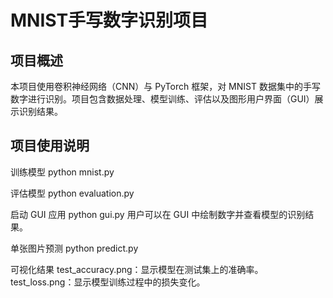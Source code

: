 # MNIST手写数字识别项目

## 项目概述
本项目使用卷积神经网络（CNN）与 PyTorch 框架，对 MNIST 数据集中的手写数字进行识别。项目包含数据处理、模型训练、评估以及图形用户界面（GUI）展示识别结果。

## 项目使用说明
训练模型
python mnist.py

评估模型
python evaluation.py

启动 GUI 应用
python gui.py
用户可以在 GUI 中绘制数字并查看模型的识别结果。

单张图片预测
python predict.py

可视化结果
test_accuracy.png：显示模型在测试集上的准确率。
test_loss.png：显示模型训练过程中的损失变化。
